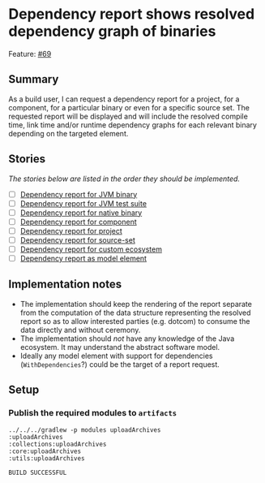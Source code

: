 # Dependency report shows resolved dependency graph of binaries

Feature: [#69](https://github.com/gradle/langos/issues/69)

## Summary

As a build user, I can request a dependency report for a project, for a component, for a particular binary or even for a specific source set. The requested report will be displayed and will include the resolved compile time, link time and/or runtime dependency graphs for each relevant binary depending on the targeted element.

## Stories

_The stories below are listed in the order they should be implemented._

 - [ ] [Dependency report for JVM binary](./for-jvm-binary)
 - [ ] [Dependency report for JVM test suite](./for-jvm-test-suite)
 - [ ] [Dependency report for native binary](./for-native-binary)
 - [ ] [Dependency report for component](./for-component)
 - [ ] [Dependency report for project](./for-project)
 - [ ] [Dependency report for source-set](./for-source-set)
 - [ ] [Dependency report for custom ecosystem](./for-custom-ecosystem)
 - [ ] [Dependency report as model element](./as-model-element)

## Implementation notes

- The implementation should keep the rendering of the report separate from the computation of the data structure representing the resolved report so as to allow interested parties (e.g. dotcom) to consume the data directly and without ceremony.
- The implementation should *not* have any knowledge of the Java ecosystem. It may understand the abstract software model.
- Ideally any model element with support for dependencies (`WithDependencies`?) could be the target of a report request.

## Setup

### Publish the required modules to `artifacts`

    ../../../gradlew -p modules uploadArchives
    :uploadArchives
    :collections:uploadArchives
    :core:uploadArchives
    :utils:uploadArchives

    BUILD SUCCESSFUL
